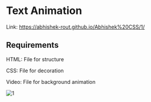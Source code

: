  # Text Animation

Link: https://abhishek-rout.github.io/Abhishek%20CSS/1/

 ## Requirements
 
 HTML: File for structure
 
 CSS: File for decoration
 
 Video: File for background animation
 
![1](https://user-images.githubusercontent.com/64718836/92298155-b70b6700-ef63-11ea-8acd-5557714315a0.JPG)

